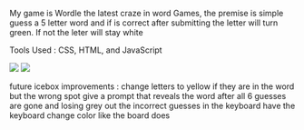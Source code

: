 My game is Wordle the latest craze in word Games, the premise is simple guess a 5 letter word and if is correct after submitting the letter will turn green. If not the leter will stay white





Tools Used : CSS, HTML, and JavaScript


![](https://imgur.com/a/QtAUZIw)
![](https://imgur.com/5zKFDNs)







future icebox improvements :
change letters to yellow if they are in the word but the wrong spot
give a prompt that reveals the word after all 6 guesses are gone and losing 
grey out the incorrect guesses in the keyboard
have the keyboard change color like the board does
